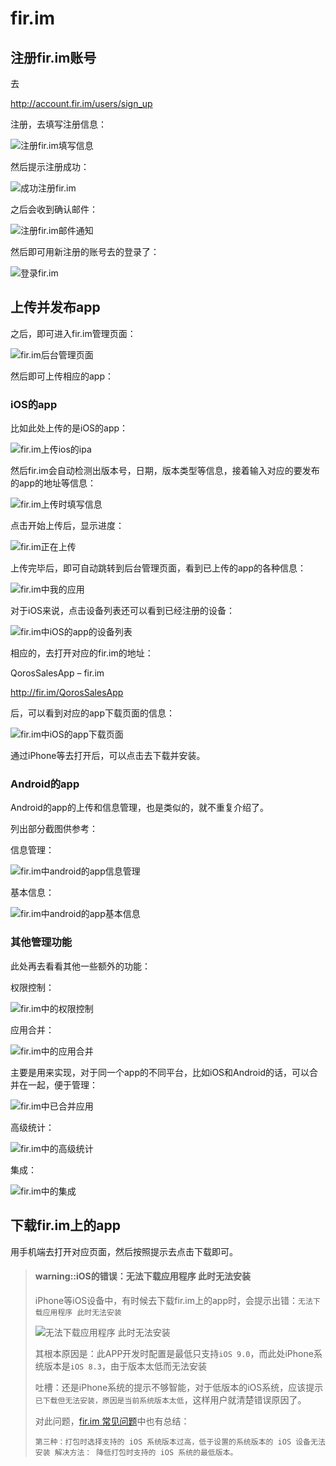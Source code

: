 # fir.im

## 注册fir.im账号

去

http://account.fir.im/users/sign_up

注册，去填写注册信息：

![注册fir.im填写信息](../../assets/img/register_and_fill_out_info.png)

然后提示注册成功：

![成功注册fir.im](../../assets/img/register_fir_im_complete.png)

之后会收到确认邮件：

![注册fir.im邮件通知](../../assets/img/fir_im_register_notice_mail.png)

然后即可用新注册的账号去的登录了：

![登录fir.im](../../assets/img/login_fir_im.png)

## 上传并发布app

之后，即可进入fir.im管理页面：

![fir.im后台管理页面](../../assets/img/fir_im_admin_page.png)

然后即可上传相应的app：

### iOS的app

比如此处上传的是iOS的app：

![fir.im上传ios的ipa](../../assets/img/fir_im_upload_ios_ipa.png)

然后fir.im会自动检测出版本号，日期，版本类型等信息，接着输入对应的要发布的app的地址等信息：

![fir.im上传时填写信息](../../assets/img/fir_im_upload_fill_ino.png)

点击开始上传后，显示进度：

![fir.im正在上传](../../assets/img/fir_im_is_uploading.png)

上传完毕后，即可自动跳转到后台管理页面，看到已上传的app的各种信息：

![fir.im中我的应用](../../assets/img/fir_im_my_app.png)

对于iOS来说，点击设备列表还可以看到已经注册的设备：

![fir.im中iOS的app的设备列表](../../assets/img/fir_im_ios_app_device_list.png)

相应的，去打开对应的fir.im的地址：

QorosSalesApp – fir.im

http://fir.im/QorosSalesApp

后，可以看到对应的app下载页面的信息：

![fir.im中iOS的app下载页面](../../assets/img/fir_im_ios_app_release_page.png)

通过iPhone等去打开后，可以点击去下载并安装。

### Android的app

Android的app的上传和信息管理，也是类似的，就不重复介绍了。

列出部分截图供参考：

信息管理：

![fir.im中android的app信息管理](../../assets/img/fir_im_android_app_info_manage.png)

基本信息：

![fir.im中android的app基本信息](../../assets/img/fir_im_android_app_basic_info.png)

### 其他管理功能

此处再去看看其他一些额外的功能：

权限控制：

![fir.im中的权限控制](../../assets/img/fir_im_access_control.png)

应用合并：

![fir.im中的应用合并](../../assets/img/fir_im_app_merge.png)

主要是用来实现，对于同一个app的不同平台，比如iOS和Android的话，可以合并在一起，便于管理：

![fir.im中已合并应用](../../assets/img/fir_im_merged_app.png)

高级统计：

![fir.im中的高级统计](../../assets/img/fir_im_advanced_analysis.png)

集成：

![fir.im中的集成](../../assets/img/fir_im_integration.png)

## 下载fir.im上的app

用手机端去打开对应页面，然后按照提示去点击下载即可。

> #### warning::iOS的错误：**无法下载应用程序 此时无法安装**
> 
> iPhone等iOS设备中，有时候去下载fir.im上的app时，会提示出错：`无法下载应用程序 此时无法安装`
> 
> ![无法下载应用程序 此时无法安装](../../assets/img/fir_im_can_not_download_app.png)
> 
> 其根本原因是：此APP开发时配置是最低只支持`iOS 9.0`，而此处iPhone系统版本是`iOS 8.3`，由于版本太低而无法安装
> 
> 吐槽：还是iPhone系统的提示不够智能，对于低版本的iOS系统，应该提示`已下载但无法安装，原因是当前系统版本太低`，这样用户就清楚错误原因了。
> 
> 对此问题，[fir.im 常见问题](http://blog.fir.im/faq01/)中也有总结：
> 
> `第三种：打包时选择支持的 iOS 系统版本过高，低于设置的系统版本的 iOS 设备无法安装
解决方法： 降低打包时支持的 iOS 系统的最低版本。`